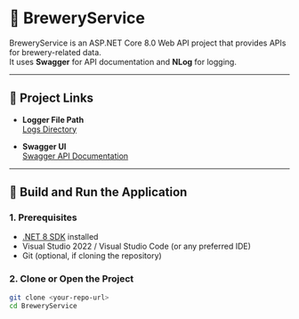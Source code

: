 # 🍺 BreweryService

BreweryService is an ASP.NET Core 8.0 Web API project that provides APIs for brewery-related data.  
It uses **Swagger** for API documentation and **NLog** for logging.

---

## 📑 Project Links

- **Logger File Path**  
  [Logs Directory](BreweryService\BreweryService\bin\Debug\net8.0\logs)

- **Swagger UI**  
  [Swagger API Documentation](https://localhost:7172/swagger/index.html)

---

## 🚀 Build and Run the Application

### 1. Prerequisites
- [.NET 8 SDK](https://dotnet.microsoft.com/en-us/download/dotnet/8.0) installed  
- Visual Studio 2022 / Visual Studio Code (or any preferred IDE)  
- Git (optional, if cloning the repository)

### 2. Clone or Open the Project
```bash
git clone <your-repo-url>
cd BreweryService